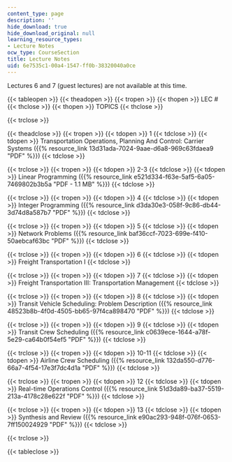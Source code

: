 ```yaml
---
content_type: page
description: ''
hide_download: true
hide_download_original: null
learning_resource_types:
- Lecture Notes
ocw_type: CourseSection
title: Lecture Notes
uid: 6e7535c1-00a4-1547-ff0b-38320040a0ce
---
```


Lectures 6 and 7 (guest lectures) are not available at this time.

{{< tableopen >}}
{{< theadopen >}}
{{< tropen >}}
{{< thopen >}}
LEC #
{{< thclose >}}
{{< thopen >}}
TOPICS
{{< thclose >}}

{{< trclose >}}

{{< theadclose >}}
{{< tropen >}}
{{< tdopen >}}
1
{{< tdclose >}}
{{< tdopen >}}
Transportation Operations, Planning And Control: Carrier Systems ({{% resource_link 13d31ada-7024-9aae-d6a8-969c63fdaea9 "PDF" %}})
{{< tdclose >}}

{{< trclose >}}
{{< tropen >}}
{{< tdopen >}}
2-3
{{< tdclose >}}
{{< tdopen >}}
Linear Programming ({{% resource_link e521d334-f63e-5af5-6a05-7469802b3b5a "PDF - 1.1 MB" %}})
{{< tdclose >}}

{{< trclose >}}
{{< tropen >}}
{{< tdopen >}}
4
{{< tdclose >}}
{{< tdopen >}}
Integer Programming ({{% resource_link d3da30e3-058f-9c86-db44-3d74d8a587b7 "PDF" %}})
{{< tdclose >}}

{{< trclose >}}
{{< tropen >}}
{{< tdopen >}}
5
{{< tdclose >}}
{{< tdopen >}}
Network Problems ({{% resource_link baf36ccf-7023-699e-f410-50aebcaf63bc "PDF" %}})
{{< tdclose >}}

{{< trclose >}}
{{< tropen >}}
{{< tdopen >}}
6
{{< tdclose >}}
{{< tdopen >}}
Freight Transportation I
{{< tdclose >}}

{{< trclose >}}
{{< tropen >}}
{{< tdopen >}}
7
{{< tdclose >}}
{{< tdopen >}}
Freight Transportation III: Transportation Management
{{< tdclose >}}

{{< trclose >}}
{{< tropen >}}
{{< tdopen >}}
8
{{< tdclose >}}
{{< tdopen >}}
Transit Vehicle Scheduling: Problem Description ({{% resource_link 48523b8b-4f0d-4505-bb65-97f4ca898470 "PDF" %}})
{{< tdclose >}}

{{< trclose >}}
{{< tropen >}}
{{< tdopen >}}
9
{{< tdclose >}}
{{< tdopen >}}
Transit Crew Scheduling ({{% resource_link c0639ece-1644-a78f-5e29-ca64b0f54ef5 "PDF" %}})
{{< tdclose >}}

{{< trclose >}}
{{< tropen >}}
{{< tdopen >}}
10-11
{{< tdclose >}}
{{< tdopen >}}
Airline Crew Scheduling ({{% resource_link 132da550-d776-66a7-4f54-17e3f7dc4d1a "PDF" %}})
{{< tdclose >}}

{{< trclose >}}
{{< tropen >}}
{{< tdopen >}}
12
{{< tdclose >}}
{{< tdopen >}}
Real-time Operations Control ({{% resource_link 51d3da89-ba37-5519-213a-4178c28e622f "PDF" %}})
{{< tdclose >}}

{{< trclose >}}
{{< tropen >}}
{{< tdopen >}}
13
{{< tdclose >}}
{{< tdopen >}}
Synthesis and Review ({{% resource_link e90ac293-948f-076f-0653-7ff150024929 "PDF" %}})
{{< tdclose >}}

{{< trclose >}}

{{< tableclose >}}
